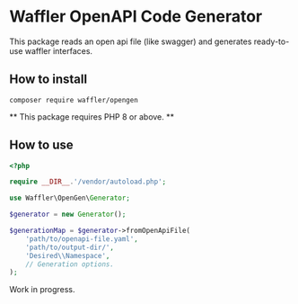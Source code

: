 # Waffler OpenAPI Code Generator

This package reads an open api file (like swagger) and generates ready-to-use
waffler interfaces.

## How to install
```shell
composer require waffler/opengen
```
** This package requires PHP 8 or above. **

## How to use
```php
<?php

require __DIR__.'/vendor/autoload.php';

use Waffler\OpenGen\Generator;

$generator = new Generator();

$generationMap = $generator->fromOpenApiFile(
    'path/to/openapi-file.yaml',
    'path/to/output-dir/',
    'Desired\\Namespace',
    // Generation options.
);
```

Work in progress.
